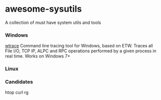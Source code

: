 # awesome-sysutils
A collection of must have system utils and tools



### Windows
[wtrace](https://github.com/lowleveldesign/wtrace)
Command line tracing tool for Windows, based on ETW. Traces all File I/O, TCP IP, ALPC and RPC operations performed by a given process in real time. Works on Windows 7+


### Linux




### Candidates
htop
curl
rg



